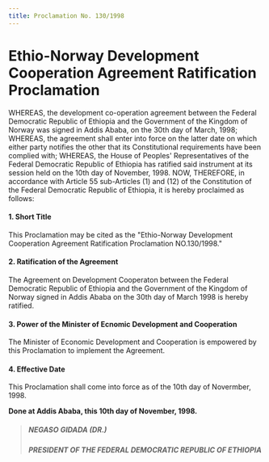```yaml
---
title: Proclamation No. 130/1998
---
```


# Ethio-Norway Development Cooperation Agreement Ratification Proclamation

WHEREAS, the development co-operation agreement between the Federal Democratic Republic of Ethiopia and the Government of the Kingdom of Norway was signed in Addis Ababa, on the 30th day of March, 1998; WHEREAS, the agreement shall enter into force on the latter date on which either party notifies the other that its Constitutional requirements have been complied with; WHEREAS, the House of Peoples' Representatives of the Federal Democratic Republic of Ethiopia has ratified said instrument at its session held on the 10th day of November, 1998. NOW, THEREFORE, in accordance with Article 55 sub-Articles (1) and (12) of the Constitution of the Federal Democratic Republic of Ethiopia, it is hereby proclaimed as follows:

#### 1. Short Title

This Proclamation may be cited as the "Ethio-Norway Development Cooperation Agreement Ratification Proclamation NO.130/1998."

#### 2. Ratification of the Agreement

The Agreement on Development Cooperaton between
the Federal Democratic Republic of Ethiopia and the Government of the Kingdom of Norway signed in Addis
Ababa on the 30th day of March 1998 is hereby ratified.

#### 3. Power of the Minister of Ecnomic Development and Cooperation

The Minister of Economic Development and
Cooperation is empowered by this Proclamation to implement the Agreement.

#### 4. Effective Date

This Proclamation shall come into force as of the 10th day of Novermber, 1998.

**Done at Addis Ababa, this 10th day of November, 1998.**

> ##### NEGASO GIDADA (DR.)
>
> ##### PRESIDENT OF THE FEDERAL DEMOCRATIC REPUBLIC OF ETHIOPIA